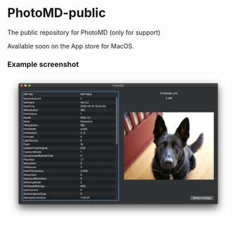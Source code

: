 # PhotoMD-public

The public repository for PhotoMD (only for support)

Available soon on the App store for MacOS.

### Example screenshot

![Alt text](/PhotoMD-Screenshot.png?raw=true "ExifViewer Screenshot")

